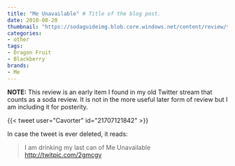 ```yaml
---
title: "Me Unavailable" # Title of the blog post.
date: 2010-08-20
thumbnail: "https://sodaguideimg.blob.core.windows.net/content/review/thumbs/me-unavailable.jpg"
categories:
- other
tags:
- Dragon Fruit
- Blackberry
brands:
- Me
---
```


**NOTE:** This review is an early item I found in my old Twitter stream that counts as a soda review. It is not in the more useful later form of review but I am including it for posterity.

{{< tweet user="Cavorter" id="21707121842" >}}

In case the tweet is ever deleted, it reads:
> I am drinking my last can of Me Unavailable http://twitpic.com/2gmcgv